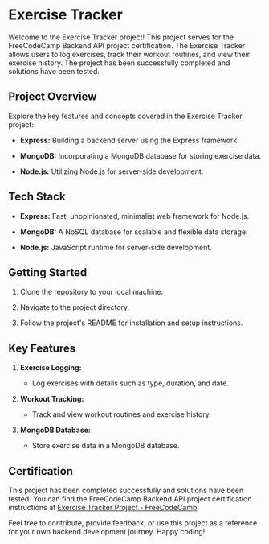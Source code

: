 # Exercise Tracker

Welcome to the Exercise Tracker project! This project serves for the FreeCodeCamp Backend API project certification. The Exercise Tracker allows users to log exercises, track their workout routines, and view their exercise history. The project has been successfully completed and solutions have been tested.

## Project Overview

Explore the key features and concepts covered in the Exercise Tracker project:

- **Express:** Building a backend server using the Express framework.
  
- **MongoDB:** Incorporating a MongoDB database for storing exercise data.
  
- **Node.js:** Utilizing Node.js for server-side development.

## Tech Stack

- **Express:** Fast, unopinionated, minimalist web framework for Node.js.
  
- **MongoDB:** A NoSQL database for scalable and flexible data storage.
  
- **Node.js:** JavaScript runtime for server-side development.

## Getting Started

1. Clone the repository to your local machine.
  
2. Navigate to the project directory.
  
3. Follow the project's README for installation and setup instructions.

## Key Features

1. **Exercise Logging:**
   - Log exercises with details such as type, duration, and date.

2. **Workout Tracking:**
   - Track and view workout routines and exercise history.

3. **MongoDB Database:**
   - Store exercise data in a MongoDB database.

## Certification

This project has been completed successfully and solutions have been tested. You can find the FreeCodeCamp Backend API project certification instructions at [Exercise Tracker Project - FreeCodeCamp](https://www.freecodecamp.org/learn/apis-and-microservices/apis-and-microservices-projects/exercise-tracker).

Feel free to contribute, provide feedback, or use this project as a reference for your own backend development journey. Happy coding!

